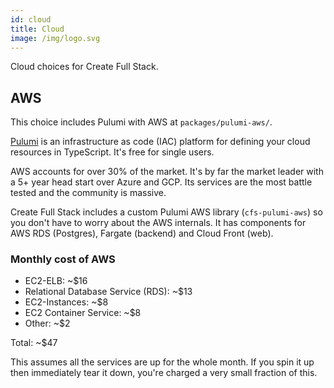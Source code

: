 ```yaml
---
id: cloud
title: Cloud
image: /img/logo.svg
---
```


Cloud choices for Create Full Stack.

## AWS

This choice includes Pulumi with AWS at `packages/pulumi-aws/`.

[Pulumi](https://www.pulumi.com/) is an infrastructure as code (IAC) platform for defining your cloud resources in TypeScript. It's free for single users.

AWS accounts for over 30% of the market. It's by far the market leader with a 5+ year head start over Azure and GCP. Its services are the most battle tested and the community is massive.

Create Full Stack includes a custom Pulumi AWS library (`cfs-pulumi-aws`) so you don't have to worry about the AWS internals. It has components for AWS RDS (Postgres), Fargate (backend) and Cloud Front (web).

### Monthly cost of AWS

- EC2-ELB: ~\$16
- Relational Database Service (RDS): ~\$13
- EC2-Instances: ~\$8
- EC2 Container Service: ~\$8
- Other: ~\$2

Total: ~\$47

This assumes all the services are up for the whole month. If you spin it up then immediately tear it down, you're charged a very small fraction of this.
